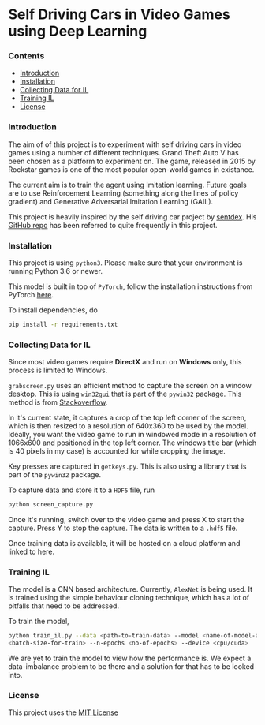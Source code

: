 # Self Driving Cars in Video Games using Deep Learning

### Contents
- [Introduction](#Introduction)
- [Installation](#Installation)
- [Collecting Data for IL](#Collecting-Data-for-IL)
- [Training IL](#Training-IL)
- [License](#License)

### Introduction
The aim of of this project is to experiment with self driving cars in video games using a number of different techniques. 
Grand Theft Auto V has been chosen as a platform to experiment on. The game, released in 2015 by Rockstar games is one of the most popular open-world games in existance.

The current aim is to train the agent using Imitation learning. Future goals are to use Reinforcement Learning (something along the lines of policy gradient) and Generative Adversarial Imitation Learning (GAIL).

This project is heavily inspired by the self driving car project by [sentdex](https://github.com/sentdex). His [GitHub repo](https://github.com/sentdex/pygta5) has been referred to quite frequently in this project.

### Installation
This project is using `python3`. Please make sure that your environment is running Python 3.6 or newer.

This model is built in top of `PyTorch`, follow the installation instructions from PyTorch [here](https://pytorch.org/get-started/locally/).

To install dependencies, do
```bash
pip install -r requirements.txt
```

### Collecting Data for IL
Since most video games require **DirectX** and run on **Windows** only, this process is limited to Windows.

`grabscreen.py` uses an efficient method to capture the screen on a window desktop. This is using `win32gui` that is part of the `pywin32` package. This method is from [Stackoverflow](https://stackoverflow.com/questions/3586046/fastest-way-to-take-a-screenshot-with-python-on-windows).

In it's current state, it captures a crop of the top left corner of the screen, which is then resized to a resolution of 640x360 to be used by the model. Ideally, you want the video game to run in windowed mode in a resolution of 1066x600 and positioned in the top left corner. The windows title bar (which is 40 pixels in my case) is accounted for while cropping the image.

Key presses are captured in `getkeys.py`. This is also using a library that is part of the `pywin32` package.

To capture data and store it to a `HDF5` file, run
```bash
python screen_capture.py
```
Once it's running, switch over to the video game and press X to start the capture. Press Y to stop the capture. The data is written to a `.hdf5` file.

Once training data is available, it will be hosted on a cloud platform and linked to here.

### Training IL
The model is a CNN based architecture. Currently, `AlexNet` is being used. It is trained using the simple behaviour cloning technique, which has a lot of pitfalls that need to be addressed. 

To train the model,
```bash
python train_il.py --data <path-to-train-data> --model <name-of-model-architecture> --batch-size 
<batch-size-for-train> --n-epochs <no-of-epochs> --device <cpu/cuda>
```
We are yet to train the model to view how the performance is. We expect a data-imbalance problem to be there and a solution for that has to be looked into.

### License
This project uses the [MIT License](https://opensource.org/licenses/MIT)